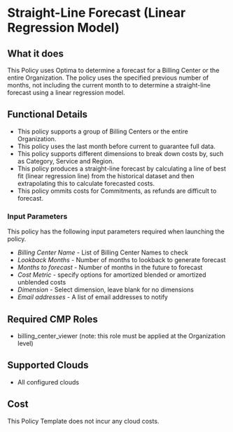 # Straight-Line Forecast (Linear Regression Model)

## What it does

This Policy uses Optima to determine a forecast for a Billing Center or the entire Organization. The policy uses the specified previous number of months, not including the current month to to determine a straight-line forecast using a linear regression model.

## Functional Details

- This policy supports a group of Billing Centers or the entire Organization.
- This policy uses the last month before current to guarantee full data.
- This policy supports different dimensions to break down costs by, such as Category, Service and Region.
- This policy produces a straight-line forecast by calculating a line of best fit (linear regression line) from the historical dataset and then extrapolating this to calculate forecasted costs.
- This policy ommits costs for Commitments, as refunds are difficult to forecast.

### Input Parameters

This policy has the following input parameters required when launching the policy.

- *Billing Center Name* - List of Billing Center Names to check
- *Lookback Months* - Number of months to lookback to generate forecast
- *Months to forecast* - Number of months in the future to forecast
- *Cost Metric* - specify options for amortized blended or amortized unblended costs
- *Dimension* - Select dimension, leave blank for no dimensions
- *Email addresses* - A list of email addresses to notify

## Required CMP Roles

- billing_center_viewer (note: this role must be applied at the Organization level)

## Supported Clouds

- All configured clouds

## Cost

This Policy Template does not incur any cloud costs.
